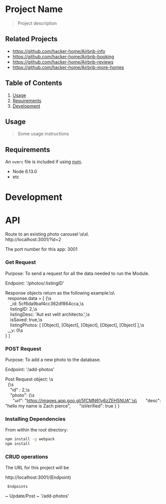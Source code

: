 # Project Name

> Project description

## Related Projects

  - https://github.com/hacker-home/Airbnb-info
  - https://github.com/hacker-home/Airbnb-booking
  - https://github.com/hacker-home/Airbnb-reviews
  - https://github.com/hacker-home/Airbnb-more-homes

## Table of Contents

1. [Usage](#Usage)
1. [Requirements](#requirements)
1. [Development](#development)

## Usage

> Some usage instructions

## Requirements

An `nvmrc` file is included if using [nvm](https://github.com/creationix/nvm).

- Node 6.13.0
- etc

# Development

# API 
Route to an existing photo carousel \s\s\  
http://localhost:3001/?id=2

The port number for this app: 3001 

### Get Request 
Purpose: To send a request for all the data needed to run the Module.

Endpoint: '/photos/:listingID'

Response objects return as the following example:\s\   
&nbsp;&nbsp;response.data = [ {\s\
&nbsp;&nbsp;&nbsp;&nbsp;_id: 5cf6da9baf4cc362df864cca,\s\
&nbsp;&nbsp;&nbsp;&nbsp;listingID: 2,\s\
&nbsp;&nbsp;&nbsp;&nbsp;listingDesc: 'Aut est velit architecto.',\s\
&nbsp;&nbsp;&nbsp;&nbsp;isSaved: true,\s\
&nbsp;&nbsp;&nbsp;&nbsp;listingPhotos: [ [Object], [Object], [Object], [Object], [Object] ],\s\
&nbsp;&nbsp;__v: 0\s\
     } ]

### POST Request
Purpose: To add a new photo to the database.

Endpoint: '/add-photos'

Post Request object: \s\
&nbsp;&nbsp;{\s\
&nbsp;&nbsp;&nbsp;&nbsp;"id" : 2,\s\
&nbsp;&nbsp;&nbsp;&nbsp;"photo": {\s\
&nbsp;&nbsp;&nbsp;&nbsp;&nbsp;&nbsp;"url": "https://images.app.goo.gl/5fCMN61y6zZEH5NUA",\s\
&nbsp;&nbsp;&nbsp;&nbsp;&nbsp;&nbsp;"desc": "hello my name is Zach pierce",
&nbsp;&nbsp;&nbsp;&nbsp;&nbsp;&nbsp;"isVerified": true
	}
}

### Installing Dependencies

From within the root directory:

```sh
npm install -g webpack
npm install
```
### CRUD operations 
  The URL for this project will be 
  
  http://localhost:3001/(Endpoint)

     Endpoints 

 ~ Update/Post ~ 
   '/add-photos'
   
 

